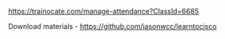 
https://trainocate.com/manage-attendance?ClassId=6685

Download materials -
https://github.com/jasonwcc/learntocisco
